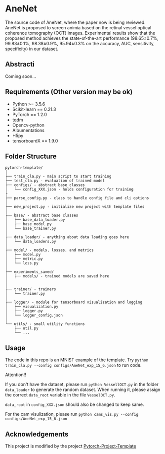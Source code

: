 # AneNet
The source code of AneNet, where the paper now is being reviewed. 
AneNet is proposed to screen animia based on the retinal vessel optical 
coherence tomography (OCT) images. Experimental results show that the 
proposed method achieves the state-of-the-art performance (98.65±0.7%, 
99.83±0.1%, 98.38±0.9%, 95.94±0.3% on the accuracy, AUC, sensitivity, specificity)
in our dataset.

<!-- @import "[TOC]" {cmd="toc" depthFrom=1 depthTo=6 orderedList=false} -->

## Abstracti
Coming soon...

## Requirements (Other version may be ok)
* Python >= 3.5.6
* Scikit-learn == 0.21.3
* PyTorch == 1.2.0
* tqdm
* Opencv-python
* Albumentations
* H5py
* tensorboardX == 1.9.0


## Folder Structure
  ```
  pytorch-template/
  │
  ├── train_cla.py - main script to start training
  ├── test_cla.py - evaluation of trained model
  ├── configs/ - abstract base classes
  │   └── config_XXX.json - holds configuration for training
  ├
  ├── parse_config.py - class to handle config file and cli options
  │
  ├── new_project.py - initialize new project with template files
  │
  ├── base/ - abstract base classes
  │   ├── base_data_loader.py
  │   ├── base_model.py
  │   └── base_trainer.py
  │
  ├── data_loader/ - anything about data loading goes here
  │   └── data_loaders.py
  │
  ├── model/ - models, losses, and metrics
  │   ├── model.py
  │   ├── metric.py
  │   └── loss.py
  │
  ├── experiments_saved/
  │   ├── models/ - trained models are saved here
  │   
  │
  ├── trainer/ - trainers
  │   └── trainer.py
  │
  ├── logger/ - module for tensorboard visualization and logging
  │   ├── visualization.py
  │   ├── logger.py
  │   └── logger_config.json
  │  
  └── utils/ - small utility functions
      ├── util.py
      └── ...
  ```

## Usage
The code in this repo is an MNIST example of the template.
Try `python train_cla.py --config configs/AneNet_exp_15_6.json` to run code.

Attention!!

If you don't have the dataset, please run `python VessellOCT.py` in the folder `data_loader` to generate the random dataset. When running it, please assign the correct `data_root` variable in the file `VesselOCT.py`.

`data_root` in `config_XXX.json` should also be changed to keep same.

For the cam visulization, please run `python cams_vis.py --config configs/AneNet_exp_15_6.json`

## Acknowledgements
This project is modified by the project [Pytorch-Project-Template](https://github.com/moemen95/Pytorch-Project-Template)
